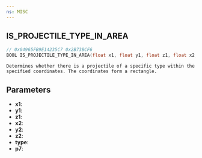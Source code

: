 ```yaml
---
ns: MISC
---
```

## IS_PROJECTILE_TYPE_IN_AREA

```c
// 0x04965FB9E14235C7 0x2B73BCF6
BOOL IS_PROJECTILE_TYPE_IN_AREA(float x1, float y1, float z1, float x2, float y2, float z2, int type, BOOL p7);
```

```
Determines whether there is a projectile of a specific type within the specified coordinates. The coordinates form a rectangle.
```

## Parameters
* **x1**:
* **y1**:
* **z1**:
* **x2**:
* **y2**:
* **z2**:
* **type**:
* **p7**:

